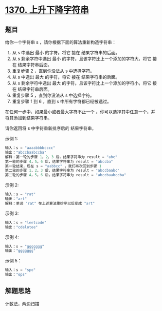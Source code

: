# [1370. 上升下降字符串](https://leetcode-cn.com/problems/increasing-decreasing-string/)

## 题目

给你一个字符串 s ，请你根据下面的算法重新构造字符串：

1. 从 s 中选出 最小 的字符，将它 接在 结果字符串的后面。
2. 从 s 剩余字符中选出 最小 的字符，且该字符比上一个添加的字符大，将它 接在 结果字符串后面。
3. 重复步骤 2 ，直到你没法从 s 中选择字符。
4. 从 s 中选出 最大 的字符，将它 接在 结果字符串的后面。
5. 从 s 剩余字符中选出 最大 的字符，且该字符比上一个添加的字符小，将它 接在 结果字符串后面。
6. 重复步骤 5 ，直到你没法从 s 中选择字符。
7. 重复步骤 1 到 6 ，直到 s 中所有字符都已经被选过。

在任何一步中，如果最小或者最大字符不止一个 ，你可以选择其中任意一个，并将其添加到结果字符串。

请你返回将 s 中字符重新排序后的 结果字符串。

示例 1:

```c
输入：s = "aaaabbbbcccc"
输出："abccbaabccba"
解释：第一轮的步骤 1，2，3 后，结果字符串为 result = "abc"
第一轮的步骤 4，5，6 后，结果字符串为 result = "abccba"
第一轮结束，现在 s = "aabbcc" ，我们再次回到步骤 1
第二轮的步骤 1，2，3 后，结果字符串为 result = "abccbaabc"
第二轮的步骤 4，5，6 后，结果字符串为 result = "abccbaabccba"
```

示例 2:

```c
输入：s = "rat"
输出："art"
解释：单词 "rat" 在上述算法重排序以后变成 "art"
```

示例 3:

```c
输入：s = "leetcode"
输出："cdelotee"
```

示例 4:

```c
输入：s = "ggggggg"
输出："ggggggg"
```

示例 5：

```c
输入：s = "spo"
输出："ops"
```

## 解题思路

计数法，两边扫描
